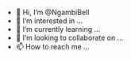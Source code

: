 - 👋 Hi, I’m @NgambiBell
- 👀 I’m interested in ...
- 🌱 I’m currently learning ...
- 💞️ I’m looking to collaborate on ...
- 📫 How to reach me ...

<!---
NgambiBell/NgambiBell is a ✨ special ✨ repository because its `README.md` (this file) appears on your GitHub profile.
You can click the Preview link to take a look at your changes.
--->
